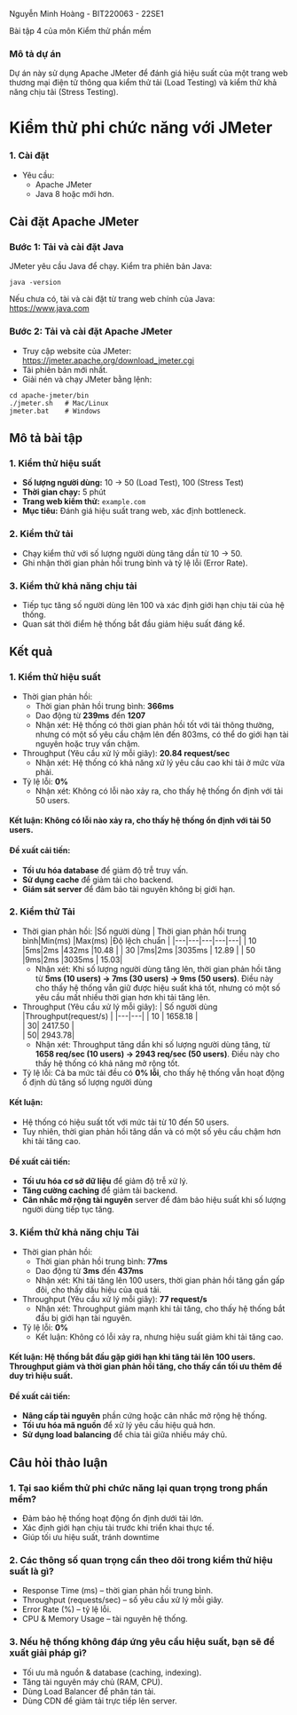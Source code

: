 Nguyễn Minh Hoàng - BIT220063 - 22SE1

Bài tập 4 của môn Kiểm thử phần mềm

### Mô tả dự án
Dự án này sử dụng Apache JMeter để đánh giá hiệu suất của một trang web thương mại điện tử thông qua kiểm thử tải (Load Testing) và kiểm thử khả năng chịu tải (Stress Testing).

# Kiểm thử phi chức năng với JMeter
### 1. Cài đặt
- Yêu cầu: 
    - Apache JMeter
    - Java 8 hoặc mới hơn.
## Cài đặt Apache JMeter
### Bước 1: Tải và cài đặt Java
JMeter yêu cầu Java để chạy. Kiểm tra phiên bản Java:
```
java -version
```
Nếu chưa có, tài và cài đặt từ trang web chính của Java: https://www.java.com

### Bước 2: Tải và cài đặt Apache JMeter
- Truy cập website của JMeter: https://jmeter.apache.org/download_jmeter.cgi
- Tải phiên bản mới nhất.
- Giải nén và chạy JMeter bằng lệnh:
```
cd apache-jmeter/bin
./jmeter.sh   # Mac/Linux
jmeter.bat    # Windows
```

## Mô tả bài tập
### 1. Kiểm thử hiệu suất
- **Số lượng người dùng:** 10 → 50 (Load Test), 100 (Stress Test)
- **Thời gian chạy:** 5 phút
- **Trang web kiểm thử:** `example.com`
- **Mục tiêu:** Đánh giá hiệu suất trang web, xác định bottleneck.
### 2. Kiểm thử tải
- Chạy kiểm thử với số lượng người dùng tăng dần từ 10 → 50.
- Ghi nhận thời gian phản hồi trung bình và tỷ lệ lỗi (Error Rate).
### 3. Kiểm thử khả năng chịu tải
- Tiếp tục tăng số người dùng lên 100 và xác định giới hạn chịu tải của hệ thống.
- Quan sát thời điểm hệ thống bắt đầu giảm hiệu suất đáng kể.

## Kết quả 
### 1. Kiểm thử hiệu suất
- Thời gian phản hồi:
    - Thời gian phản hồi trung bình: **366ms**
    - Dao động từ **239ms** đến **1207**
    - Nhận xét: Hệ thống có thời gian phản hồi tốt với tải thông thường, nhưng có một số yêu cầu chậm lên đến 803ms, có thể do giới hạn tài nguyên hoặc truy vấn chậm.
- Throughput (Yêu cầu xử lý mỗi giây): **20.84 request/sec**
    - Nhận xét: Hệ thống có khả năng xử lý yêu cầu cao khi tải ở mức vừa phải.
- Tỷ lệ lỗi: **0%**
    - Nhận xét: Không có lỗi nào xảy ra, cho thấy hệ thống ổn định với tải 50 users.
#### Kết luận: Không có lỗi nào xảy ra, cho thấy hệ thống ổn định với tải 50 users.
#### Đề xuất cải tiến:
- **Tối ưu hóa database** để giảm độ trễ truy vấn.
- **Sử dụng cache** để giảm tải cho backend.
- **Giám sát server** để đảm bảo tài nguyên không bị giới hạn.
### 2. Kiểm thử Tải
- Thời gian phản hồi:
    |Số người dùng   |   Thời gian phản hổi trung bình|Min(ms)   |Max(ms)   |Độ lệch chuẩn   |
    |---|---|---|---|---|
    | 10 |5ms|2ms   |432ms   |10.48   |
    | 30 |7ms|2ms   |3035ms   | 12.89  |
    | 50 |9ms|2ms   |3035ms   |   15.03|
    - Nhận xét: Khi số lượng người dùng tăng lên, thời gian phản hồi tăng từ **5ms (10 users) → 7ms (30 users) → 9ms (50 users)**. Điều này cho thấy hệ thống vẫn giữ được hiệu suất khá tốt, nhưng có một số yêu cầu mất nhiều thời gian hơn khi tải tăng lên.
- Throughput (Yêu cầu xử lý mỗi giây): 
    | Số người dùng  |Throughput(request/s)   | 
    |---|---|
    | 10  | 1658.18  |   
    |   30| 2417.50  |   
    |   50|   2943.78|   
    - Nhận xét: Throughput tăng dần khi số lượng người dùng tăng, từ **1658 req/sec (10 users) → 2943 req/sec (50 users)**. Điều này cho thấy hệ thống có khả năng mở rộng tốt.
- Tỷ lệ lỗi: Cả ba mức tải đều có **0% lỗi**, cho thấy hệ thống vẫn hoạt động ổ định dủ tăng số lượng người dùng
#### Kết luận:
-  Hệ thống có hiệu suất tốt với mức tải từ 10 đến 50 users.
-  Tuy nhiên, thời gian phản hồi tăng dần và có một số yêu cầu chậm hơn khi tải tăng cao.
#### Đề xuất cải tiến:
- **Tối ưu hóa cơ sở dữ liệu** để giảm độ trễ xử lý.
- **Tăng cường caching** để giảm tải backend.
- **Cân nhắc mở rộng tài nguyên** server để đảm bảo hiệu suất khi số lượng người dùng tiếp tục tăng.
### 3. Kiểm thử khả năng chịu Tải
- Thời gian phản hồi:
    - Thời gian phản hồi trung bình: **77ms**
    - Dao động từ **3ms** đến **437ms**
    - Nhận xét: Khi tải tăng lên 100 users, thời gian phản hồi tăng gần gấp đôi, cho thấy dấu hiệu của quá tải.
- Throughput (Yêu cầu xử lý mỗi giây): **77 request/s**
    - Nhận xét: Throughput giảm mạnh khi tải tăng, cho thấy hệ thống bắt đầu bị giới hạn tài nguyên.
- Tỷ lệ lỗi: **0%**
    - Kết luận: Không có lỗi xảy ra, nhưng hiệu suất giảm khi tải tăng cao.
#### Kết luận: Hệ thống bắt đầu gặp giới hạn khi tăng tải lên 100 users. Throughput giảm và thời gian phản hồi tăng, cho thấy cần tối ưu thêm để duy trì hiệu suất.
#### Đề xuất cải tiến:
- **Nâng cấp tài nguyên** phần cứng hoặc cân nhắc mở rộng hệ thống.
- **Tối ưu hóa mã nguồn** để xử lý yêu cầu hiệu quả hơn.
- **Sử dụng load balancing** để chia tải giữa nhiều máy chủ.
## Câu hỏi thảo luận
### 1. Tại sao kiểm thử phi chức năng lại quan trọng trong phần mềm?
- Đảm bảo hệ thống hoạt động ổn định dưới tải lớn.
- Xác định giới hạn chịu tải trước khi triển khai thực tế.
- Giúp tối ưu hiệu suất, tránh downtime
### 2. Các thông số quan trọng cần theo dõi trong kiểm thử hiệu suất là gì?
- Response Time (ms) – thời gian phản hồi trung bình.
- Throughput (requests/sec) – số yêu cầu xử lý mỗi giây.
- Error Rate (%) – tỷ lệ lỗi.
- CPU & Memory Usage – tài nguyên hệ thống.
### 3. Nếu hệ thống không đáp ứng yêu cầu hiệu suất, bạn sẽ đề xuất giải pháp gì?
- Tối ưu mã nguồn & database (caching, indexing).
- Tăng tài nguyên máy chủ (RAM, CPU).
- Dùng Load Balancer để phân tán tải.
- Dùng CDN để giảm tải trực tiếp lên server.
